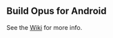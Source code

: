 ﻿## Build Opus for Android

See the [Wiki](https://github.com/antonypro/AudioStreaming/wiki/Compile-Opus-for-Android) for more info.
